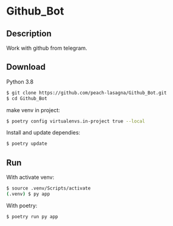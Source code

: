 # Github_Bot

## Description

Work with github from telegram.

## Download

Python 3.8

```bash
$ git clone https://github.com/peach-lasagna/Github_Bot.git
$ cd Github_Bot
```
make venv in project:
```bash
$ poetry config virtualenvs.in-project true --local
```
Install and update dependies:
```bash
$ poetry update
```

## Run
With activate venv:
```bash
$ source .venv/Scripts/activate
(.venv) $ py app
```
With poetry:
```bash
$ poetry run py app
```

